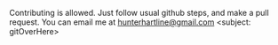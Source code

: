 Contributing is allowed. Just follow usual github steps, and make a pull request. 
You can email me at hunterhartline@gmail.com <subject: gitOverHere>
